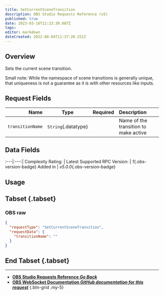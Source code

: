 ```yaml
---
title: SetCurrentSceneTransition
description: OBS Studio Requests Reference (v5)
published: true
date: 2023-03-16T12:23:30.687Z
tags: 
editor: markdown
dateCreated: 2022-08-04T11:37:20.251Z
---
```


## Overview
Sets the current scene transition.

Small note: While the namespace of scene transitions is generally unique, that uniqueness is not a guarantee as it is with other resources like inputs.

## Request Fields
Name | Type | Required| Description |
----:|:----:|:-------:|:------------|
`transitionName` | `String`{.datatype} | <i class="mdi mdi-check-bold"></i> | Name of the transition to make active

## Data Fields
:---|:---:|
Complexity Rating: | <span class="stars stars--2"></span>
Latest Supported RPC Version: | *1*{.obs-version-badge}
Added in | *v5.0.0*{.obs-version-badge}

## Usage
## Tabset {.tabset}
### OBS raw
```json
{
  "requestType": "SetCurrentSceneTransition",
  "requestData": {
    "transitionName": ""
  }
}
```
## End Tabset {.tabset}

---

- [<i class="mdi mdi-chevron-left"></i>**OBS Studio Requests Reference *Go Back***](/Broadcasters/OBS/Requests)
- [<i class="mdi mdi-github"></i> **OBS WebSocket Documentation *GitHub documentation for this request***](https://github.com/obsproject/obs-websocket/blob/master/docs/generated/protocol.md#setcurrentscenetransition)
{.btn-grid .my-5}